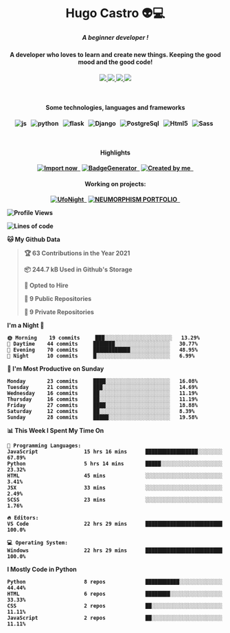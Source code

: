 <h1 align="center">Hugo Castro 👽💻</h1>

<h5 align="center">A beginner developer !</h5>
<h4 align="center">A developer who loves to learn and create new things. Keeping the good mood and the good code!<h4/>

<p align="center">
		<a href="https://stackoverflow.com/users/11444549/hugo">
		<img src="https://img.shields.io/badge/-Stackoverflow-4CA143?style=for-the-badge&logo=Stackoverflow&logoColor=white" />
	</a>
		<a href="https://api.whatsapp.com/send?phone=5532988940411text=Oii, vim pelo github!">
		<img src="https://img.shields.io/badge/WHATSAPP-%2325D366.svg?&style=for-the-badge&logo=whatsapp&logoColor=white" />
	</a>
		<a href="mailto:hugocastrohc@outlook.com">
		<img src="https://img.shields.io/badge/protonmail-%238B89CC.svg?&style=for-the-badge&logo=protonmail&logoColor=white" />
	<a href="https://open.spotify.com/user/22uat6ppbmvcvyia5me7tdmci">
		<img src="https://img.shields.io/badge/spotify-%231ED760.svg?&style=for-the-badge&logo=spotify&logoColor=white" />
	</a>
</p>

<br>

<h4 align="center">Some technologies, languages and frameworks<h4/>
	
<p align="center">
	<img src="https://img.shields.io/badge/javascript-black.svg?&style=for-the-badge&logo=javascript&logoColor=%23F7DF1E" alt="js" />&nbsp;&nbsp;
	<img src="https://img.shields.io/badge/python-black.svg?&style=for-the-badge&logo=python&logoColor=white" alt="python" />&nbsp;&nbsp;	
	<img src="https://img.shields.io/badge/flask-black.svg?&style=for-the-badge&logo=flask&logoColor=white" alt="flask" />&nbsp;&nbsp;
	<img src="https://img.shields.io/badge/-Django-black.svg?style=for-the-badge&logo=django" alt="Django" />&nbsp;&nbsp;
	<img src="https://img.shields.io/badge/postgresql-black.svg?style=for-the-badge&logo=postgresql" alt="PostgreSql" />&nbsp;&nbsp;
	<img src="https://img.shields.io/badge/html5-black.svg?style=for-the-badge&logo=html5" alt="Html5" />&nbsp;&nbsp;
	<img src="https://img.shields.io/badge/sass-black.svg?style=for-the-badge&logo=sass" alt="Sass" />&nbsp;&nbsp;
	
	
	
</p>

<br>
<h4 align="center">Highlights<h4/>
<p align="center">
	<a text-decoration="none" href="https://pypi.org/project/BadgeGenerator"><img src="https://img.shields.io/badge/Import%20Now-black.svg?style=for-the-badge&logo=download" alt="Import now" />&nbsp;&nbsp;<a/>
	  <a text-decoration="none" href="https://pypi.org/project/BadgeGenerator"><img src="https://img.shields.io/badge/BadgeGenerator-black.svg?style=for-the-badge&logo=pythonfor-the-badge&logo=django" alt="BadgeGenerator" />&nbsp;&nbsp;<a/>
	<a text-decoration="none" href="https://pypi.org/project/BadgeGenerator"><img src="https://img.shields.io/badge/Created%20by%20Me-black.svg?style=for-the-badge&logo=download" alt="Created by me" />&nbsp;&nbsp;<a/>
	
	  
</p>
<h4 align="center">Working on projects:<h4/>
<p align="center">
	<a text-decoration="none" href="https://github.com/HugoCastroBR/ufonight"><img src="https://img.shields.io/badge/UfoNight-black.svg?style=for-the-badge" alt="UfoNight"/>&nbsp;&nbsp;<a/>
	<a text-decoration="none" href="https://github.com/HugoCastroBR/Neumorphism_Portfolio"><img src="https://img.shields.io/badge/neumorphism_portfolio-black.svg?style=for-the-badge" alt="NEUMORPHISM PORTFOLIO" />&nbsp;&nbsp;<a/>
	  
</p>
	  
<!--START_SECTION:waka-->
![Profile Views](http://img.shields.io/badge/Profile%20Views-0-blue)

![Lines of code](https://img.shields.io/badge/From%20Hello%20World%20I%27ve%20Written-67%20lines%20of%20code-blue)

**🐱 My Github Data** 

> 🏆 63 Contributions in the Year 2021
 > 
> 📦 244.7 kB Used in Github's Storage 
 > 
> 💼 Opted to Hire
 > 
> 📜 9 Public Repositories 
 > 
> 🔑 9 Private Repositories  
 > 
**I'm a Night 🦉** 

```text
🌞 Morning    19 commits     ███░░░░░░░░░░░░░░░░░░░░░░   13.29% 
🌆 Daytime    44 commits     ███████░░░░░░░░░░░░░░░░░░   30.77% 
🌃 Evening    70 commits     ████████████░░░░░░░░░░░░░   48.95% 
🌙 Night      10 commits     █░░░░░░░░░░░░░░░░░░░░░░░░   6.99%

```
📅 **I'm Most Productive on Sunday** 

```text
Monday       23 commits     ████░░░░░░░░░░░░░░░░░░░░░   16.08% 
Tuesday      21 commits     ███░░░░░░░░░░░░░░░░░░░░░░   14.69% 
Wednesday    16 commits     ██░░░░░░░░░░░░░░░░░░░░░░░   11.19% 
Thursday     16 commits     ██░░░░░░░░░░░░░░░░░░░░░░░   11.19% 
Friday       27 commits     ████░░░░░░░░░░░░░░░░░░░░░   18.88% 
Saturday     12 commits     ██░░░░░░░░░░░░░░░░░░░░░░░   8.39% 
Sunday       28 commits     █████░░░░░░░░░░░░░░░░░░░░   19.58%

```


📊 **This Week I Spent My Time On** 

```text
💬 Programming Languages: 
JavaScript               15 hrs 16 mins      █████████████████░░░░░░░░   67.89% 
Python                   5 hrs 14 mins       █████░░░░░░░░░░░░░░░░░░░░   23.32% 
HTML                     45 mins             ░░░░░░░░░░░░░░░░░░░░░░░░░   3.41% 
JSX                      33 mins             ░░░░░░░░░░░░░░░░░░░░░░░░░   2.49% 
SCSS                     23 mins             ░░░░░░░░░░░░░░░░░░░░░░░░░   1.76%

🔥 Editors: 
VS Code                  22 hrs 29 mins      █████████████████████████   100.0%

💻 Operating System: 
Windows                  22 hrs 29 mins      █████████████████████████   100.0%

```

**I Mostly Code in Python** 

```text
Python                   8 repos             ███████████░░░░░░░░░░░░░░   44.44% 
HTML                     6 repos             ████████░░░░░░░░░░░░░░░░░   33.33% 
CSS                      2 repos             ██░░░░░░░░░░░░░░░░░░░░░░░   11.11% 
JavaScript               2 repos             ██░░░░░░░░░░░░░░░░░░░░░░░   11.11%

```



<!--END_SECTION:waka-->



